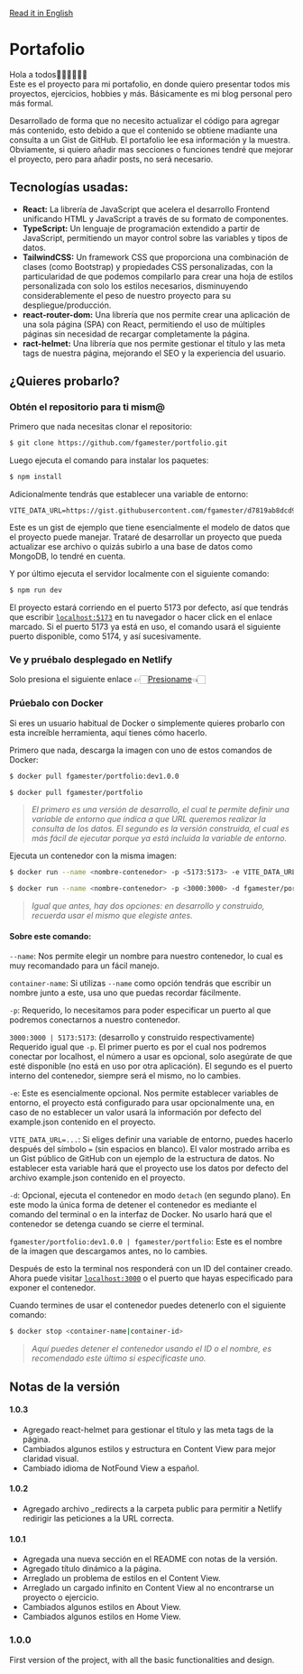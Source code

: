 [Read it in English](/README.md)

# Portafolio

Hola a todos👋🏼👋🏼👋🏼  
Este es el proyecto para mi portafolio, en donde quiero presentar todos mis proyectos, ejercicios, hobbies y más. Básicamente es mi blog personal pero más formal.

Desarrollado de forma que no necesito actualizar el código para agregar más contenido, esto debido a que el contenido se obtiene madiante una consulta a un Gist de GitHub. El portafolio lee esa información y la muestra. Obviamente, si quiero añadir mas secciones o funciones tendré que mejorar el proyecto, pero para añadir posts, no será necesario.

## Tecnologías usadas:

- **React:** La librería de JavaScript que acelera el desarrollo Frontend unificando HTML y JavaScript a través de su formato de componentes.
- **TypeScript:** Un lenguaje de programación extendido a partir de JavaScript, permitiendo un mayor control sobre las variables y tipos de datos.
- **TailwindCSS:** Un framework CSS que proporciona una combinación de clases (como Bootstrap) y propiedades CSS personalizadas, con la particularidad de que podemos compilarlo para crear una hoja de estilos personalizada con solo los estilos necesarios, disminuyendo considerablemente el peso de nuestro proyecto para su despliegue/producción.
- **react-router-dom:** Una librería que nos permite crear una aplicación de una sola página (SPA) con React, permitiendo el uso de múltiples páginas sin necesidad de recargar completamente la página.
- **ract-helmet:** Una librería que nos permite gestionar el título y las meta tags de nuestra página, mejorando el SEO y la experiencia del usuario.

## ¿Quieres probarlo?

### Obtén el repositorio para ti mism@

Primero que nada necesitas clonar el repositorio:
```bash
$ git clone https://github.com/fgamester/portfolio.git
```
Luego ejecuta el comando para instalar los paquetes:
```bash
$ npm install
```
Adicionalmente tendrás que establecer una variable de entorno:
```
VITE_DATA_URL=https://gist.githubusercontent.com/fgamester/d7819ab8dcd914121e12f757d5af7a43/raw/data_example.json
```
Este es un gist de ejemplo que tiene esencialmente el modelo de datos que el proyecto puede manejar. Trataré de desarrollar un proyecto que pueda actualizar ese archivo o quizás subirlo a una base de datos como MongoDB, lo tendré en cuenta.

Y por último ejecuta el servidor localmente con el siguiente comando:
```bash
$ npm run dev
```
El proyecto estará corriendo en el puerto 5173 por defecto, así que tendrás que escribir [`localhost:5173`](http://localhost:5173) en tu navegador o hacer click en el enlace marcado. Si el puerto 5173 ya está en uso, el comando usará el siguiente puerto disponible, como 5174, y así sucesivamente.

### Ve y pruébalo desplegado en Netlify

Solo presiona el siguiente enlace 👉🏻[Presioname](https://fgamester.netlify.app)👈🏻

### Prúebalo con Docker

Si eres un usuario habitual de Docker o simplemente quieres probarlo con esta increíble herramienta, aquí tienes cómo hacerlo.

Primero que nada, descarga la imagen con uno de estos comandos de Docker:
```bash
$ docker pull fgamester/portfolio:dev1.0.0
```
```bash
$ docker pull fgamester/portfolio
```
>*El primero es una versión de desarrollo, el cual te permite definir una variable de entorno que indica a que URL queremos realizar la consulta de los datos. El segundo es la versión construida, el cual es más fácil de ejecutar porque ya está incluida la variable de entorno.*

Ejecuta un contenedor con la misma imagen:
```bash
$ docker run --name <nombre-contenedor> -p <5173:5173> -e VITE_DATA_URL=<https://gist.githubusercontent.com/fgamester/d7819ab8dcd914121e12f757d5af7a43/raw/data_example.json> -d fgamester/portfolio:dev1.0.0
```
```bash
$ docker run --name <nombre-contenedor> -p <3000:3000> -d fgamester/portfolio
```
>*Igual que antes, hay dos opciones: en desarrollo y construido, recuerda usar el mismo que elegiste antes.*

#### Sobre este comando:

`--name`: Nos permite elegir un nombre para nuestro contenedor, lo cual es muy recomandado para un fácil manejo.

`container-name`: Si utilizas `--name` como opción tendrás que escribir un nombre junto a este, usa uno que puedas recordar fácilmente.

`-p`: Requerido, lo necesitamos para poder especificar un puerto al que podremos conectarnos a nuestro contenedor.

`3000:3000 | 5173:5173`: (desarrollo y construido respectivamente) Requerido igual que `-p`. El primer puerto es por el cual nos podremos conectar por localhost, el número a usar es opcional, solo asegúrate de que esté disponible (no está en uso por otra aplicación). El segundo es el puerto interno del contenedor, siempre será el mismo, no lo cambies.

`-e`: Este es esencialmente opcional. Nos permite establecer variables de entorno, el proyecto está configurado para usar opcionalmente una, en caso de no establecer un valor usará la información por defecto del example.json contenido en el proyecto.

`VITE_DATA_URL=...`: Si eliges definir una variable de entorno, puedes hacerlo después del símbolo `=` (sin espacios en blanco). El valor mostrado arriba es un Gist público de GitHub con un ejemplo de la estructura de datos. No establecer esta variable hará que el proyecto use los datos por defecto del archivo example.json contenido en el proyecto.

`-d`: Opcional, ejecuta el contenedor en modo `detach` (en segundo plano). En este modo la única forma de detener el contenedor es mediante el comando del terminal o en la interfaz de Docker. No usarlo hará que el contenedor se detenga cuando se cierre el terminal.

`fgamester/portfolio:dev1.0.0 | fgamester/portfolio`: Este es el nombre de la imagen que descargamos antes, no lo cambies.

Después de esto la terminal nos responderá con un ID del container creado. Ahora puede visitar [`localhost:3000`](http://localhost:3000) o el puerto que hayas especificado para exponer el contenedor.

Cuando termines de usar el contenedor puedes detenerlo con el siguiente comando:
```bash
$ docker stop <container-name|container-id>
```
>*Aquí puedes detener el contenedor usando el ID o el nombre, es recomendado este último si especificaste uno.*

## Notas de la versión

#### 1.0.3
- Agregado react-helmet para gestionar el título y las meta tags de la página.
- Cambiados algunos estilos y estructura en Content View para mejor claridad visual.
- Cambiado idioma de NotFound View a español.

#### 1.0.2
- Agregado archivo _redirects a la carpeta public para permitir a Netlify redirigir las peticiones a la URL correcta.

#### 1.0.1
- Agregada una nueva sección en el README con notas de la versión.
- Agregado título dinámico a la página.
- Arreglado un problema de estilos en el Content View.
- Arreglado un cargado infinito en Content View al no encontrarse un proyecto o ejercicio.
- Cambiados algunos estilos en About View.
- Cambiados algunos estilos en Home View.

### 1.0.0

First version of the project, with all the basic functionalities and design.